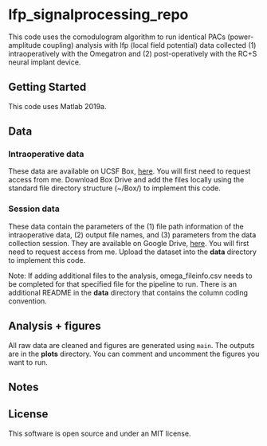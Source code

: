 # lfp_signalprocessing_repo

This code uses the comodulogram algorithm to run identical PACs (power-amplitude coupling) analysis with lfp (local field potential) data collected (1) intraoperatively with the Omegatron and (2) post-operatively with the RC+S neural implant device. 

## Getting Started

This code uses Matlab 2019a. 

## Data

### Intraoperative data
These data are available on UCSF Box, [here](https://ucsf.app.box.com/folder/110187510493?s=whlwaqa9guq6jcrz1gsbdez6ckpn0mwq). You will first need to request access from me. Download Box Drive and add the files locally using the standard file directory structure (~/Box/) to implement this code.

### Session data
These data contain the parameters of the (1) file path information of the intraoperative data, (2) output file names, and (3) parameters from the data collection session. They are available on Google Drive, [here](https://drive.google.com/drive/folders/1T3N4dQ10HVzouxdyRDZo3aWQQjGMHfQi?usp=sharing). You will first need to request access from me. Upload the dataset into the **data** directory to implement this code. 

Note: If adding additional files to the analysis, omega_fileinfo.csv needs to be completed for that specified file for the pipeline to run. There is an additional README in the **data** directory that contains the column coding convention.

## Analysis + figures

All raw data are cleaned and figures are generated using ```main```. The outputs are in the **plots** directory. You can comment and uncomment the figures you want to run. 

## Notes

## License
This software is open source and under an MIT license. 

